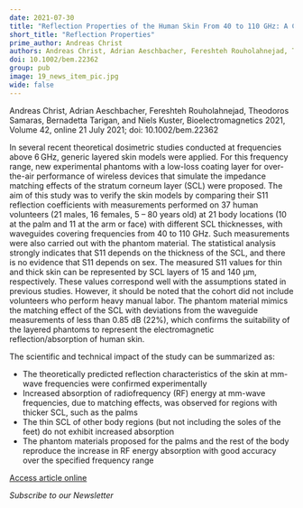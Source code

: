 ```yaml
---
date: 2021-07-30
title: "Reflection Properties of the Human Skin From 40 to 110 GHz: A Confirmation Study"
short_title: "Reflection Properties"
prime_author: Andreas Christ
authors: Andreas Christ, Adrian Aeschbacher, Fereshteh Rouholahnejad, Theodoros Samaras, Bernadetta Tarigan, and Niels Kuster, Bioelectromagnetics 2021, Volume 42, online 21 July 2021
doi: 10.1002/bem.22362
group: pub
image: 19_news_item_pic.jpg
wide: false
---
```

Andreas Christ, Adrian Aeschbacher, Fereshteh Rouholahnejad, Theodoros Samaras, Bernadetta Tarigan, and Niels Kuster, Bioelectromagnetics 2021, Volume 42, online 21 July 2021; doi: 10.1002/bem.22362

In several recent theoretical dosimetric studies conducted at frequencies above 6 GHz, generic layered skin models were applied. For this frequency range, new experimental phantoms with a low-loss coating layer for over-the-air performance of wireless devices that simulate the impedance matching effects of the stratum corneum layer (SCL) were proposed. The aim of this study was to verify the skin models by comparing their S11 reflection coefficients with measurements performed on 37 human volunteers (21 males, 16 females, 5 – 80 years old) at 21 body locations (10 at the palm and 11 at the arm or face) with different SCL thicknesses, with waveguides covering frequencies from 40 to 110 GHz. Such measurements were also carried out with the phantom material. The statistical analysis strongly indicates that S11 depends on the thickness of the SCL, and there is no evidence that S11 depends on sex. The measured S11 values for thin and thick skin can be represented by SCL layers of 15 and 140 μm, respectively. These values correspond well with the assumptions stated in previous studies. However, it should be noted that the cohort did not include volunteers who perform heavy manual labor. The phantom material mimics the matching effect of the SCL with deviations from the waveguide measurements of less than 0.85 dB (22%), which confirms the suitability of the layered phantoms to represent the electromagnetic reflection/absorption of human skin.

The scientific and technical impact of the study can be summarized as:

+ The theoretically predicted reflection characteristics of the skin at mm-wave frequencies were confirmed experimentally
+ Increased absorption of radiofrequency (RF) energy at mm-wave frequencies, due to matching effects, was observed for regions with thicker SCL, such as the palms
+ The thin SCL of other body regions (but not including the soles of the feet) do not exhibit increased absorption
+ The phantom materials proposed for the palms and the rest of the body reproduce the increase in RF energy absorption with good accuracy over the specified frequency range

[Access article online](https://onlinelibrary.wiley.com/doi/10.1002/bem.22362)

*Subscribe to our Newsletter*

